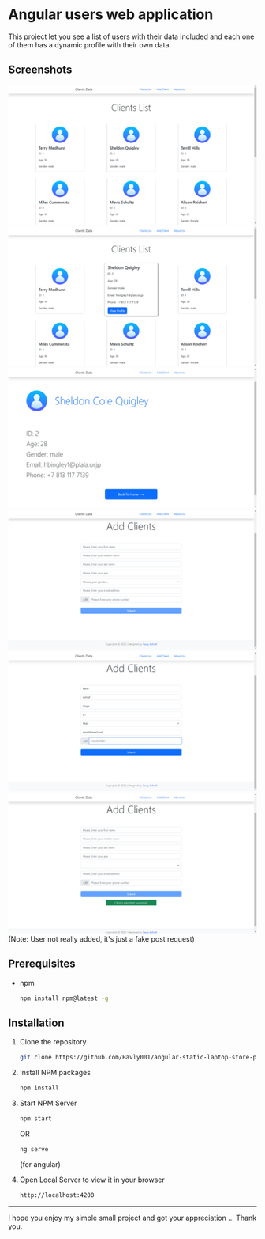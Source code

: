 # Angular users web application
  
This project let you see a list of users with their data included and each one of them has a dynamic profile with their own data.
  
## Screenshots
![users](/src/assets/screenshots/1.png)
![users](/src/assets/screenshots/2.png)
![user profile](/src/assets/screenshots/3.png)
![add user](/src/assets/screenshots/4.png)
![add user](/src/assets/screenshots/5.png)
![add user](/src/assets/screenshots/6.png)
(Note: User not really added, it's just a fake post request)
  

## Prerequisites
* npm
  ```sh
  npm install npm@latest -g
  ```
  

## Installation

1. Clone the repository
   ```sh
   git clone https://github.com/Bavly001/angular-static-laptop-store-page-.git
   ```
2. Install NPM packages
   ```sh
   npm install
   ```
3. Start NPM Server
   ```sh
   npm start
   ```
   OR  
    ```sh
    ng serve
    ```
   (for angular)
   
4. Open Local Server to view it in your browser
   ```sh
   http://localhost:4200
   ```
  
  
---
  
I hope you enjoy my simple small project and got your appreciation ... Thank you.